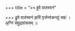 +++
title = "०५ हुवे वातस्वनं"

+++
हु॒वे वात॑स्वनं क॒विं प॒र्जन्य॑क्रन्द्यं॒ सहः॑ ।  
अ॒ग्निं स॑मु॒द्रवा॑ससम् ॥